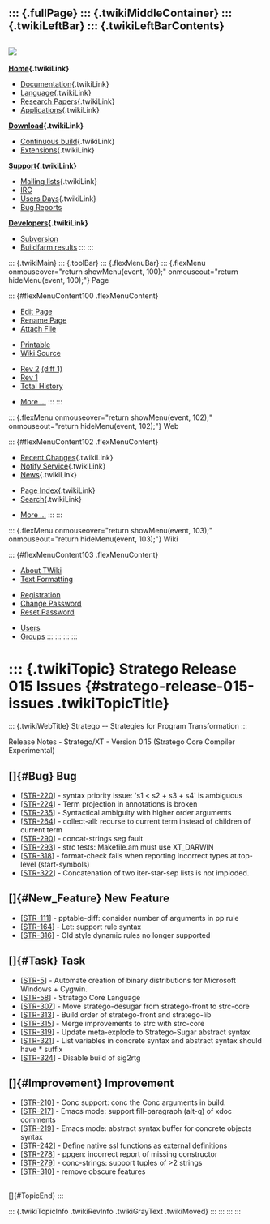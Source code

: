 ::: {.fullPage}
::: {.twikiMiddleContainer}
::: {.twikiLeftBar}
::: {.twikiLeftBarContents}
  ----------------------------------------------------------------------------------
  [![](../pub/Stratego/StrategoLogo/StrategoLogoTextlessWhite-100px.png)](WebHome)
  ----------------------------------------------------------------------------------

**[Home](WebHome){.twikiLink}**

-   [Documentation](StrategoDocumentation){.twikiLink}
-   [Language](StrategoLanguage){.twikiLink}
-   [Research Papers](StrategoPublications){.twikiLink}
-   [Applications](StrategoApplication){.twikiLink}

**[Download](StrategoDownload){.twikiLink}**

-   [Continuous build](ContinuousBuild){.twikiLink}
-   [Extensions](AdditionalPackageDownload){.twikiLink}

**[Support](StrategoSupport){.twikiLink}**

-   [Mailing lists](MailingList){.twikiLink}
-   [IRC](irc://irc.freenode.net/#stratego)
-   [Users Days](StrategoUsersDay){.twikiLink}
-   [Bug Reports](http://yellowgrass.org/project/StrategoXT)

**[Developers](StrategoDev){.twikiLink}**

-   [Subversion](https://svn.strategoxt.org/repos/StrategoXT/strategoxt/trunk)
-   [Buildfarm
    results](http://hydra.nixos.org/jobset/strategoxt/strategoxt-release/all)
:::
:::

::: {.twikiMain}
::: {.toolBar}
::: {.flexMenuBar}
::: {.flexMenu onmouseover="return showMenu(event, 100);" onmouseout="return hideMenu(event, 100);"}
Page

::: {#flexMenuContent100 .flexMenuContent}
-   [Edit
    Page](http://www.program-transformation.org/edit/Stratego/StrategoRelease015Issues?t=1536825680)
-   [Rename
    Page](http://www.program-transformation.org/rename/Stratego/StrategoRelease015Issues)
-   [Attach
    File](http://www.program-transformation.org/attach/Stratego/StrategoRelease015Issues)

<!-- -->

-   [Printable](http://www.program-transformation.org/view/Stratego/StrategoRelease015Issues?skin=print.pattern)
-   [Wiki
    Source](http://www.program-transformation.org/view/Stratego/StrategoRelease015Issues?skin=text&raw=on&contenttype=text/plain)

<!-- -->

-   [Rev
    2](http://www.program-transformation.org/view/Stratego/StrategoRelease015Issues?rev=1.2)
    [(diff 1)](http://www.program-transformation.org/rdiff/Stratego/StrategoRelease015Issues?rev1=1.2&rev2=1.1)
-   [Rev
    1](http://www.program-transformation.org/view/Stratego/StrategoRelease015Issues?rev=1.1)
-   [Total
    History](http://www.program-transformation.org/rdiff/Stratego/StrategoRelease015Issues)

<!-- -->

-   [More
    \...](http://www.program-transformation.org/oops/Stratego/StrategoRelease015Issues?template=oopsmore&param1=1.2&param2=1.2)
:::
:::

::: {.flexMenu onmouseover="return showMenu(event, 102);" onmouseout="return hideMenu(event, 102);"}
Web

::: {#flexMenuContent102 .flexMenuContent}
-   [Recent Changes](WebChanges){.twikiLink}
-   [Notify Service](WebNotify){.twikiLink}
-   [News](WebNews){.twikiLink}

<!-- -->

-   [Page Index](WebIndex){.twikiLink}
-   [Search](WebSearch){.twikiLink}

<!-- -->

-   [More
    \...](http://www.program-transformation.org/oops/Stratego/StrategoRelease015Issues?template=oopsmore&param1=1.2&param2=1.2)
:::
:::

::: {.flexMenu onmouseover="return showMenu(event, 103);" onmouseout="return hideMenu(event, 103);"}
Wiki

::: {#flexMenuContent103 .flexMenuContent}
-   [About
    TWiki](http://www.program-transformation.org/view/TWiki/WebHome)
-   [Text
    Formatting](http://www.program-transformation.org/view/TWiki/TextFormattingRules)

<!-- -->

-   [Registration](http://www.program-transformation.org/view/TWiki/TWikiRegistration)
-   [Change
    Password](http://www.program-transformation.org/view/TWiki/ChangePassword)
-   [Reset
    Password](http://www.program-transformation.org/view/TWiki/ResetPassword)

<!-- -->

-   [Users](http://www.program-transformation.org/view/Main/TWikiUsers)
-   [Groups](http://www.program-transformation.org/view/Main/TWikiGroups)
:::
:::
:::
:::

::: {.twikiTopic}
Stratego Release 015 Issues {#stratego-release-015-issues .twikiTopicTitle}
===========================

::: {.twikiWebTitle}
Stratego \-- Strategies for Program Transformation
:::

Release Notes - Stratego/XT - Version 0.15 (Stratego Core Compiler
Experimental)

[]{#Bug} Bug
------------

-   \[[STR-220](http://yellowgrass.org/STR-220)\] - syntax priority
    issue: \'s1 \< s2 + s3 + s4\' is ambiguous
-   \[[STR-224](http://yellowgrass.org/STR-224)\] - Term projection in
    annotations is broken
-   \[[STR-235](http://yellowgrass.org/STR-235)\] - Syntactical
    ambiguity with higher order arguments
-   \[[STR-264](http://yellowgrass.org/STR-264)\] - collect-all: recurse
    to current term instead of children of current term
-   \[[STR-290](http://yellowgrass.org/STR-290)\] - concat-strings seg
    fault
-   \[[STR-293](http://yellowgrass.org/STR-293)\] - strc tests:
    Makefile.am must use XT\_DARWIN
-   \[[STR-318](http://yellowgrass.org/STR-318)\] - format-check fails
    when reporting incorrect types at top-level (start-symbols)
-   \[[STR-322](http://yellowgrass.org/STR-322)\] - Concatenation of two
    iter-star-sep lists is not imploded.

[]{#New_Feature} New Feature
----------------------------

-   \[[STR-111](http://yellowgrass.org/STR-111)\] - pptable-diff:
    consider number of arguments in pp rule
-   \[[STR-164](http://yellowgrass.org/STR-164)\] - Let: support rule
    syntax
-   \[[STR-316](http://yellowgrass.org/STR-316)\] - Old style dynamic
    rules no longer supported

[]{#Task} Task
--------------

-   \[[STR-5](http://yellowgrass.org/STR-5)\] - Automate creation of
    binary distributions for Microsoft Windows + Cygwin.
-   \[[STR-58](http://yellowgrass.org/STR-58)\] - Stratego Core Language
-   \[[STR-307](http://yellowgrass.org/STR-307)\] - Move
    stratego-desugar from stratego-front to strc-core
-   \[[STR-313](http://yellowgrass.org/STR-313)\] - Build order of
    stratego-front and stratego-lib
-   \[[STR-315](http://yellowgrass.org/STR-315)\] - Merge improvements
    to strc with strc-core
-   \[[STR-319](http://yellowgrass.org/STR-319)\] - Update meta-explode
    to Stratego-Sugar abstract syntax
-   \[[STR-321](http://yellowgrass.org/STR-321)\] - List variables in
    concrete syntax and abstract syntax should have \* suffix
-   \[[STR-324](http://yellowgrass.org/STR-324)\] - Disable build of
    sig2rtg

[]{#Improvement} Improvement
----------------------------

-   \[[STR-210](http://yellowgrass.org/STR-210)\] - Conc support: conc
    the Conc arguments in build.
-   \[[STR-217](http://yellowgrass.org/STR-217)\] - Emacs mode: support
    fill-paragraph (alt-q) of xdoc comments
-   \[[STR-219](http://yellowgrass.org/STR-219)\] - Emacs mode: abstract
    syntax buffer for concrete objects syntax
-   \[[STR-242](http://yellowgrass.org/STR-242)\] - Define native ssl
    functions as external definitions
-   \[[STR-278](http://yellowgrass.org/STR-278)\] - ppgen: incorrect
    report of missing constructor
-   \[[STR-279](http://yellowgrass.org/STR-279)\] - conc-strings:
    support tuples of \>2 strings
-   \[[STR-310](http://yellowgrass.org/STR-310)\] - remove obscure
    features

\
[]{#TopicEnd}
:::

::: {.twikiTopicInfo .twikiRevInfo .twikiGrayText .twikiMoved}
:::
:::
:::
:::
